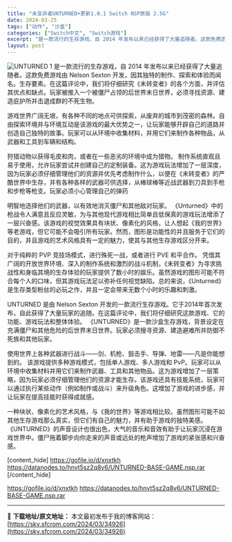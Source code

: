 ```yaml
---
title: "未变异者UNTURNED+更新1.0.1 Switch NSP原版 2.5G"
date: 2024-03-25
tags: ["动作", "沙盒"]
categories: ["Switch中文", "Switch游戏"]
excerpt: "是一款流行的生存游戏，自 2014 年发布以来已经获得了大量追随者。这款免费游戏由 Nelson Sexton 开发，因其独特的制作、探索和体验而闻名。生存要素。在这篇评论中，我们将仔细研究《未转变者》的各个方面，并评估其优点和缺点。玩家被推入一个被僵尸占领的后世界末日世界，必须寻找资源、建造庇护所&hellip;"
layout: post
---
```


<img class="aligncenter" src="https://sky.sfcrom.com/wp-content/uploads/2024/03/20240329094557-deb07.jpeg" alt="UNTURNED 1" />
是一款流行的生存游戏，自 2014 年发布以来已经获得了大量追随者。这款免费游戏由 Nelson Sexton 开发，因其独特的制作、探索和体验而闻名。生存要素。在这篇评论中，我们将仔细研究《未转变者》的各个方面，并评估其优点和缺点。玩家被推入一个被僵尸占领的后世界末日世界，必须寻找资源、建造庇护所并击退成群的不死生物。

游戏世界广阔无垠，有各种不同的地点可供探索，从废弃的城市到茂密的森林。自由探索环境并与环境互动是该游戏的最大优势之一，让玩家能够开辟自己的道路并创造自己独特的故事。玩家可以从环境中收集材料，并用它们来制作各种物品，从武器和工具到车辆和结构。

狩猎动物以获得毛皮和肉，或者在一些恶劣的环境中成为猎物。
制作系统直观且易于使用，允许玩家尝试并创建自己的定制装备。这为游戏玩法增加了一层深度，因为玩家必须仔细管理他们的资源并优先考虑制作什么，以便在《未转变者》的严酷世界中生存，并有各种各样的武器可供选择，从棒球棒等近战武器到刀具到手枪和步枪等枪支。玩家必须小心管理自己的弹药

明智地选择他们的武器，以有效地消灭僵尸和其他敌对玩家。 《Unturned》中的枪战令人满意且反应灵敏，为与其他现代游戏相比简单且低保真的游戏玩法增添了一层兴奋感。该游戏的视觉效果具有块状、像素化的风格，让人想起《我的世界》等老游戏，但它可能不会吸引所有玩家。然而，图形是功能性的并且服务于它们的目的，并且游戏的艺术风格具有一定的魅力，使其与其他生存游戏区分开来。

对于纯粹的 PVP 竞技场模式，进行殊死一战，或者进行 PVE 和平合作。
凭借其广阔的开放世界环境、深入的制作系统和激烈的战斗机制，《未转变者》为寻求挑战性和身临其境的生存体验的玩家提供了数小时的娱乐。虽然游戏的图形可能不符合每个人的口味，但其游戏玩法足以弥补任何视觉缺陷。总的来说，《Unturned》是生存类型粉丝的必玩之作，并且一定会带来无数个小时的乐趣和刺激。

UNTURNED 是由 Nelson Sexton 开发的一款流行生存游戏。它于2014年首次发布，自此获得了大量玩家的追随。在这篇评论中，我们将仔细研究这款游戏、它的功能、游戏玩法和整体体验。 《UNTURNED》是一款沙盒生存游戏，背景设定在充满僵尸和其他危险的后世界末日世界。玩家必须搜寻资源、建造避难所并防御不死族和其他玩家。

使用世界上各种武器进行战斗——剑、机枪、狙击手、导弹、地雷——凡是你能想到的。
该游戏提供多种游戏模式，包括单人游戏、多人游戏和 PvP。玩家可以从环境中收集材料并用它们来制作武器、工具和其他物品。这为游戏增加了一层策略，因为玩家必须仔细管理他们的资源才能生存。该游戏还具有技能系统，玩家可以通过执行某些动作（例如制作或战斗）来升级角色。这增加了游戏的进步感，并让玩家在提高技能时获得成就感。

一种块状、像素化的艺术风格，与《我的世界》等游戏相比较。虽然图形可能不如其他生存游戏那么真实，但它们有自己的魅力，并有助于游戏的独特美感。 《UNTURNED》的声音设计也很出色，大气的音乐和音效有助于让玩家沉浸在游戏世界中。僵尸拖着脚步向你走来的声音或远处的枪声增加了游戏的紧张感和兴奋感。

[content_hide]
https://gofile.io/d/xnxtkh
https://datanodes.to/hnvt5sz2q8v6/UNTURNED-BASE-GAME.nsp.rar
[/content_hide]

<!--wechatfans start-->
https://gofile.io/d/xnxtkh
https://datanodes.to/hnvt5sz2q8v6/UNTURNED-BASE-GAME.nsp.rar
<!--wechatfans end-->

---
📖 **下载地址/原文地址：** 本文最初发布于我的博客网站：[https://sky.sfcrom.com/2024/03/34926](https://sky.sfcrom.com/2024/03/34926)
